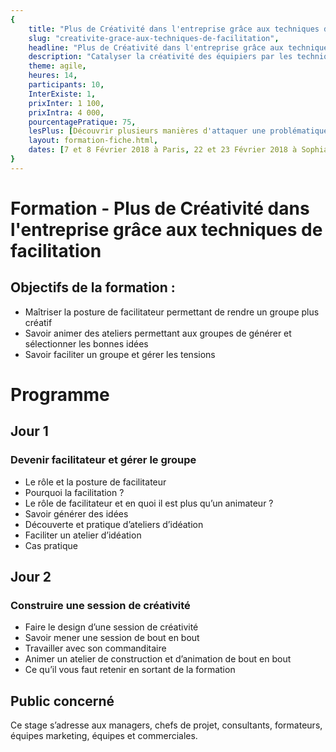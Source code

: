 ```yaml
---
{
	title: "Plus de Créativité dans l'entreprise grâce aux techniques de facilitation", 
	slug: "creativite-grace-aux-techniques-de-facilitation", 
	headline: "Plus de Créativité dans l'entreprise grâce aux techniques de facilitation",
	description: "Catalyser la créativité des équipiers par les techniques de facilitation ", 
	theme: agile,
	heures: 14,
	participants: 10,
	InterExiste: 1,
	prixInter: 1 100,
	prixIntra: 4 000,
	pourcentagePratique: 75,
	lesPlus: [Découvrir plusieurs manières d'attaquer une problématique, Apprendre à construire la facilitation et la formation comme un processus de transformation, Etre capable de maximiser l'impact des réunions et des sessions de travail en équipe en utilisant des supports visuels],
	layout: formation-fiche.html, 
	dates: [7 et 8 Février 2018 à Paris, 22 et 23 Février 2018 à Sophia Antipolis, 14 et 15 Mars 2018 à Lyon]
}
---
```


# Formation - Plus de Créativité dans l'entreprise grâce aux techniques de facilitation #

## Objectifs de la formation : ##
* Maîtriser la posture de facilitateur permettant de rendre un groupe plus créatif
* Savoir animer des ateliers permettant aux groupes de générer et sélectionner les bonnes idées
* Savoir faciliter un groupe et gérer les tensions

# Programme #

## Jour 1 ##

### Devenir facilitateur et gérer le groupe ###
* Le rôle et la posture de facilitateur
* Pourquoi la facilitation ?
* Le rôle de facilitateur et en quoi il est plus qu’un animateur ?
* Savoir générer des idées
* Découverte et pratique d’ateliers d’idéation
* Faciliter un atelier d’idéation
* Cas pratique

## Jour 2 ##

### Construire une session de créativité ###
* Faire le design d’une session de créativité
* Savoir mener une session de bout en bout
* Travailler avec son commanditaire
* Animer un atelier de construction et d’animation de bout en bout
* Ce qu’il vous faut retenir en sortant de la formation

## Public concerné ##
Ce stage s’adresse aux managers, chefs de projet, consultants, formateurs, équipes marketing, équipes et commerciales.
